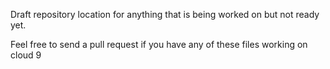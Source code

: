 



Draft repository location for anything that is being worked on but not ready yet.

Feel free to send a pull request if you have any of these files working on cloud 9
